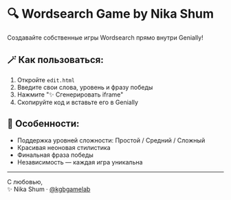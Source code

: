# 🔍 Wordsearch Game by Nika Shum

Создавайте собственные игры Wordsearch прямо внутри Genially!

## 🪄 Как пользоваться:

1. Откройте `edit.html`
2. Введите свои слова, уровень и фразу победы
3. Нажмите "✨ Сгенерировать iframe"
4. Скопируйте код и вставьте его в Genially

## 🎯 Особенности:
- Поддержка уровней сложности: Простой / Средний / Сложный
- Красивая неоновая стилистика
- Финальная фраза победы
- Независимость — каждая игра уникальна

---

С любовью,  
✨ Nika Shum · [@kgbgamelab](https://t.me/kgbgamelab)